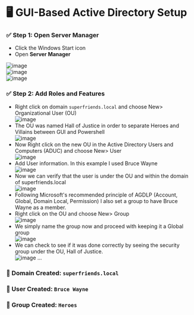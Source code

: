 # 🖥️ GUI-Based Active Directory Setup

### ✅ Step 1: Open Server Manager
- Click the Windows Start icon
- Open **Server Manager**

![image](https://github.com/user-attachments/assets/c1a2b3f1-2396-400e-9e47-6c5040ac90a5) <br>
![image](https://github.com/user-attachments/assets/69e58729-da44-4c71-9719-3dd6e90b2729) <br>
![image](https://github.com/user-attachments/assets/a0e22441-cf38-4ee7-a51c-18933b721310) <br>

### ✅ Step 2: Add Roles and Features
- Right click on domain `superfriends.local` and choose New> Organizational User (OU) <br>
  ![image](https://github.com/user-attachments/assets/855fc326-efc5-46e1-897b-765b7085efc5) <br>
- The OU was named Hall of Justice in order to separate Heroes and Villains between GUI and Powershell <br>
  ![image](https://github.com/user-attachments/assets/71d6148e-dc4a-453a-b7e3-3437669d42de) <br>
- Now Right click on the new OU in the Active Directory Users and Computers (ADUC) and choose New> User <br>
![image](https://github.com/user-attachments/assets/68976562-4faf-42db-ae16-6a886ec9c719)
- Add User information. In this example I used Bruce Wayne <br>
![image](https://github.com/user-attachments/assets/fcf6d4c2-a6ad-429b-94fa-344bee36c20d) <br>
- Now we can verify that the user is under the OU and within the domain of superfriends.local <br>
![image](https://github.com/user-attachments/assets/69150e28-d403-4091-956d-0f68403405ad) <br>
- Following Microsoft's recommended principle of AGDLP (Account, Global, Domain Local, Permission) I also set a group to have Bruce Wayne as a member. <br>
- Right click on the OU and choose New> Group <br>
![image](https://github.com/user-attachments/assets/ea7e398c-9179-4c10-b9da-df6eb254ff4f) <br>
- We simply name the group now and proceed with keeping it a Global group <br>
![image](https://github.com/user-attachments/assets/ae330b66-2cfa-45b0-a099-c86040e1ae71) <br>
- We can check to see if it was done correctly by seeing the security group under the OU, Hall of Justice. <br>
![image](https://github.com/user-attachments/assets/6f3bf117-a3ad-454d-8e0a-50275aa5a14a)
...

### 🧩 Domain Created: `superfriends.local`

### 👤 User Created: `Bruce Wayne`

### 👥 Group Created: `Heroes`
